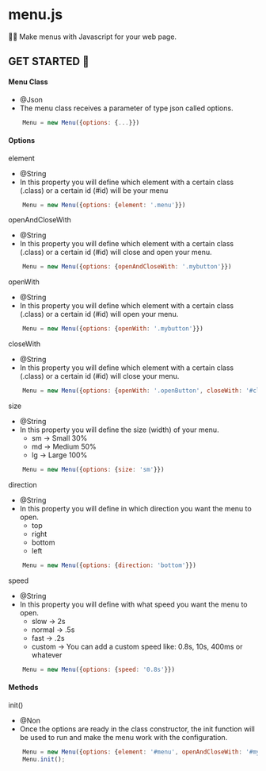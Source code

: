 # menu.js
💛🖤 Make menus with Javascript for your web page.

## GET STARTED 🚀

#### Menu Class

* @Json
* The menu class receives a parameter of type json called options.

```javascript
    Menu = new Menu({options: {...}})
```

#### Options

element

* @String
* In this property you will define which element with a certain class (.class) or a certain id (#id) will be your menu

```javascript
    Menu = new Menu({options: {element: '.menu'}})
```

openAndCloseWith

* @String
* In this property you will define which element with a certain class (.class) or a certain id (#id) will close and open your menu.

```javascript
    Menu = new Menu({options: {openAndCloseWith: '.mybutton'}})
```

openWith

* @String
* In this property you will define which element with a certain class (.class) or a certain id (#id) will open your menu.

```javascript
    Menu = new Menu({options: {openWith: '.mybutton'}})
```

closeWith

* @String
* In this property you will define which element with a certain class (.class) or a certain id (#id) will close your menu.

```javascript
    Menu = new Menu({options: {openWith: '.openButton', closeWith: '#closeButton'}})
```

size

* @String
* In this property you will define the size (width) of your menu.
    * sm -> Small 30%
    * md -> Medium 50%
    * lg -> Large 100%

```javascript
    Menu = new Menu({options: {size: 'sm'}})
```

direction

* @String
* In this property you will define in which direction you want the menu to open.
    * top
    * right
    * bottom
    * left


```javascript
    Menu = new Menu({options: {direction: 'bottom'}})
```

speed

* @String
* In this property you will define with what speed you want the menu to open.
    * slow -> 2s
    * normal -> .5s
    * fast -> .2s
    * custom -> You can add a custom speed like: 0.8s, 10s, 400ms or whatever

```javascript
    Menu = new Menu({options: {speed: '0.8s'}})
```

#### Methods

init()

* @Non
* Once the options are ready in the class constructor, the init function will be used to run and make the menu work with the configuration.

```javascript
    Menu = new Menu({options: {element: '#menu', openAndCloseWith: '#mybutton', size:'lg', direction: 'left'}})
    Menu.init();
```


